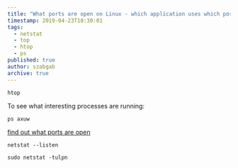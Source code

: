 ```yaml
---
title: "What ports are open on Linux - which application uses which port"
timestamp: 2019-04-23T18:30:01
tags:
  - netstat
  - top
  - htop
  - ps
published: true
author: szabgab
archive: true
---
```




```
htop
```

To see what interesting processes are running:

```
ps axuw
```


[find out what ports are open](https://www.cyberciti.biz/faq/how-do-i-find-out-what-ports-are-listeningopen-on-my-linuxfreebsd-server/)

```
netstat --listen
```

```
sudo netstat -tulpn
```


